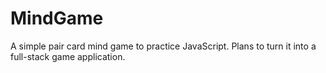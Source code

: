 # MindGame
A simple pair card mind game to practice JavaScript. Plans to turn it into a full-stack game application.
